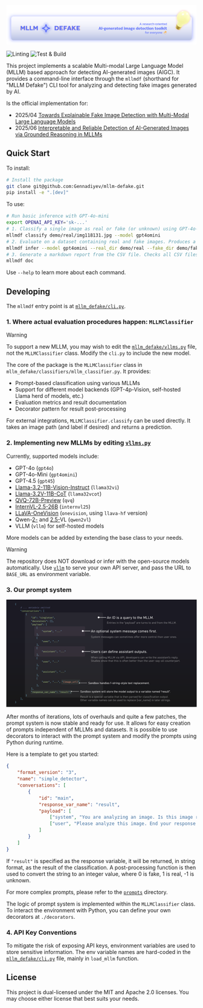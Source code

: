 ![MLLM DEFAKE - A research-oriented AI-generated image detection toolkit for everyone](demo/banner.png)

![Linting](https://github.com/Gennadiyev/mllm-defake/actions/workflows/linting.yml/badge.svg) ![Test & Build](https://github.com/Gennadiyev/mllm-defake/actions/workflows/building.yml/badge.svg)

This project implements a scalable Multi-modal Large Language Model (MLLM) based approach for detecting AI-generated images (AIGC). It provides a command-line interface through the `mllmdf` (shorthand for "MLLM Defake") CLI tool for analyzing and detecting fake images generated by AI.

Is the official implementation for:
- 2025/04 [Towards Explainable Fake Image Detection with Multi-Modal Large Language Models](https://arxiv.org/abs/2504.14245)
- 2025/06 [Interpretable and Reliable Detection of AI-Generated Images via Grounded Reasoning in MLLMs](https://arxiv.org/abs/2506.07045)

## Quick Start

To install:

```bash
# Install the package
git clone git@github.com:Gennadiyev/mllm-defake.git
pip install -e ".[dev]"
```

To use:

```bash
# Run basic inference with GPT-4o-mini
export OPENAI_API_KEY='sk-...'
# 1. Classify a single image as real or fake (or unknown) using GPT-4o-mini. Prints the result to the console.
mllmdf classify demo/real/img118131.jpg --model gpt4omini
# 2. Evaluate on a dataset containing real and fake images. Produces a CSV file with results under ./outputs
mllmdf infer --model gpt4omini --real_dir demo/real --fake_dir demo/fake
# 3. Generate a markdown report from the CSV file. Checks all CSV files under ./outputs
mllmdf doc
```

Use `--help` to learn more about each command.

## Developing

The `mllmdf` entry point is at [`mllm_defake/cli.py`](mllm_defake/cli.py).

### 1. Where actual evaluation procedures happen: `MLLMClassifier`

> [!WARNING]  
> To support a new MLLM, you may wish to edit the [`mllm_defake/vllms.py`](mllm_defake/vllms.py) file, not the `MLLMClassifier` class. Modify the `cli.py` to include the new model.

The core of the package is the `MLLMClassifier` class in `mllm_defake/classifiers/mllm_classifier.py`. It provides:

- Prompt-based classification using various MLLMs
- Support for different model backends (GPT-4p-Vision, self-hosted Llama herd of models, etc.)
- Evaluation metrics and result documentation
- Decorator pattern for result post-processing

For external integrations, `MLLMClassifier.classify` can be used directly. It takes an image path (and label if desired) and returns a prediction.

### 2. Implementing new MLLMs by editing [`vllms.py`](mllm_defake/vllms/vllm.py)

Currently, supported models include:
- GPT-4o (`gpt4o`)
- GPT-4o-Mini (`gpt4omini`)
- GPT-4.5 (`gpt45`)
- [Llama-3.2-11B-Vision-Instruct](https://huggingface.co/meta-llama/Llama-3.2-11B-Vision-Instruct) (`llama32vi`)
- [Llama-3.2V-11B-CoT](https://huggingface.co/Xkev/Llama-3.2V-11B-cot) (`llama32vcot`)
- [QVQ-72B-Preview](https://huggingface.co/Qwen/QVQ-72B-Preview) (`qvq`)
- [InternVL-2.5-26B](https://huggingface.co/OpenGVLab/InternVL2_5-26B) (`internvl25`)
- [LLaVA-OneVision](https://huggingface.co/llava-hf/llava-onevision-qwen2-7b-ov-hf) (`onevision`, using `llava-hf` version)
- Qwen-[2-](https://huggingface.co/Qwen/Qwen2-VL-7B-Instruct) and [2.5-](https://huggingface.co/Qwen/Qwen2.5-VL-7B-Instruct)VL (`qwen2vl`)
- VLLM (`vllm`) for self-hosted models

More models can be added by extending the base class to your needs.

> [!WARNING]  
> The repository does NOT download or infer with the open-source models automatically. Use [`vllm`](https://github.com/vllm-project/vllm) to serve your own API server, and pass the URL to `BASE_URL` as environment variable.

### 3. Our prompt system

![Prompt system overview, explaining JSON structure](demo/prompt_breakdown.png)

After months of iterations, lots of overhauls and quite a few patches, the prompt system is now stable and ready for use. It allows for easy creation of prompts independent of MLLMs and datasets. It is possible to use decorators to interact with the prompt system and modify the prompts using Python during runtime.

Here is a template to get you started:

```json
{
    "format_version": "3",
    "name": "simple_detector",
    "conversations": [
        {
            "id": "main",
            "response_var_name": "result",
            "payload": [
                ["system", "You are analyzing an image. Is this image real or AI-generated?"],
                ["user", "Please analyze this image. End your response with `real` or `fake`.", "{image_url}"],
            ]
        }
    ]
}
```

If `"result"` is specified as the response variable, it will be returned, in string format, as the result of the classification. A post-processing function is then used to convert the string to an integer value, where 0 is fake, 1 is real, -1 is unknown.

For more complex prompts, please refer to the [`prompts`](prompts) directory.

The logic of prompt system is implemented within the `MLLMClassifier` class. To interact the environment with Python, you can define your own decorators at `./decorators`.

### 4. API Key Conventions

To mitigate the risk of exposing API keys, environment variables are used to store sensitive information. The env variable names are hard-coded in the [`mllm_defake/cli.py`](mllm_defake/cli.py) file, mainly in `load_mllm` function.

## License

This project is dual-licensed under the MIT and Apache 2.0 licenses. You may choose either license that best suits your needs.

